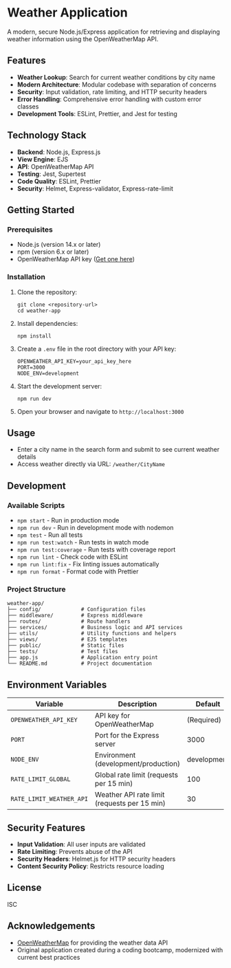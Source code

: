 # Weather Application

A modern, secure Node.js/Express application for retrieving and displaying weather information using the OpenWeatherMap API.

## Features

- **Weather Lookup**: Search for current weather conditions by city name
- **Modern Architecture**: Modular codebase with separation of concerns
- **Security**: Input validation, rate limiting, and HTTP security headers
- **Error Handling**: Comprehensive error handling with custom error classes
- **Development Tools**: ESLint, Prettier, and Jest for testing

## Technology Stack

- **Backend**: Node.js, Express.js
- **View Engine**: EJS
- **API**: OpenWeatherMap API
- **Testing**: Jest, Supertest
- **Code Quality**: ESLint, Prettier
- **Security**: Helmet, Express-validator, Express-rate-limit

## Getting Started

### Prerequisites

- Node.js (version 14.x or later)
- npm (version 6.x or later)
- OpenWeatherMap API key ([Get one here](https://openweathermap.org/api))

### Installation

1. Clone the repository:
   ```
   git clone <repository-url>
   cd weather-app
   ```

2. Install dependencies:
   ```
   npm install
   ```

3. Create a `.env` file in the root directory with your API key:
   ```
   OPENWEATHER_API_KEY=your_api_key_here
   PORT=3000
   NODE_ENV=development
   ```

4. Start the development server:
   ```
   npm run dev
   ```

5. Open your browser and navigate to `http://localhost:3000`

## Usage

- Enter a city name in the search form and submit to see current weather details
- Access weather directly via URL: `/weather/CityName`

## Development

### Available Scripts

- `npm start` - Run in production mode
- `npm run dev` - Run in development mode with nodemon
- `npm test` - Run all tests
- `npm run test:watch` - Run tests in watch mode
- `npm run test:coverage` - Run tests with coverage report
- `npm run lint` - Check code with ESLint
- `npm run lint:fix` - Fix linting issues automatically
- `npm run format` - Format code with Prettier

### Project Structure

```
weather-app/
├── config/             # Configuration files
├── middleware/         # Express middleware
├── routes/             # Route handlers
├── services/           # Business logic and API services
├── utils/              # Utility functions and helpers
├── views/              # EJS templates
├── public/             # Static files
├── tests/              # Test files
├── app.js              # Application entry point
└── README.md           # Project documentation
```

## Environment Variables

| Variable | Description | Default |
|----------|-------------|---------|
| `OPENWEATHER_API_KEY` | API key for OpenWeatherMap | (Required) |
| `PORT` | Port for the Express server | 3000 |
| `NODE_ENV` | Environment (development/production) | development |
| `RATE_LIMIT_GLOBAL` | Global rate limit (requests per 15 min) | 100 |
| `RATE_LIMIT_WEATHER_API` | Weather API rate limit (requests per 15 min) | 30 |

## Security Features

- **Input Validation**: All user inputs are validated
- **Rate Limiting**: Prevents abuse of the API
- **Security Headers**: Helmet.js for HTTP security headers
- **Content Security Policy**: Restricts resource loading

## License

ISC

## Acknowledgements

- [OpenWeatherMap](https://openweathermap.org/) for providing the weather data API
- Original application created during a coding bootcamp, modernized with current best practices
